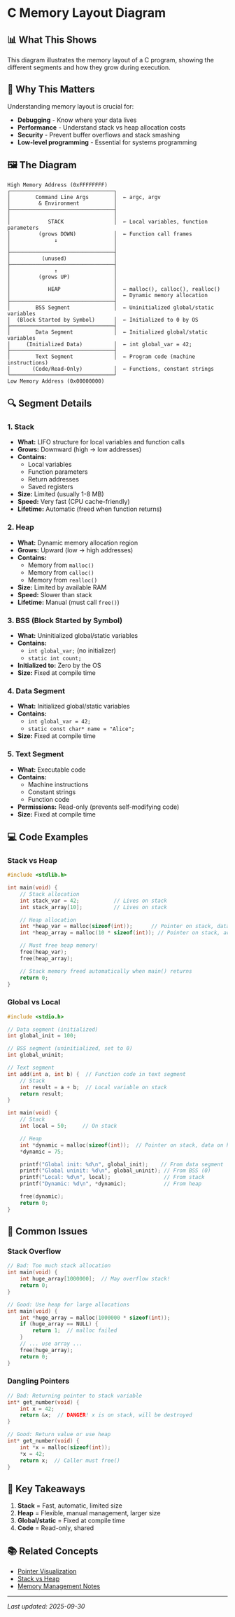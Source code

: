 # C Memory Layout Diagram

## 📊 What This Shows

This diagram illustrates the memory layout of a C program, showing the different segments and how they grow during execution.

## 🎯 Why This Matters

Understanding memory layout is crucial for:
- **Debugging** - Know where your data lives
- **Performance** - Understand stack vs heap allocation costs
- **Security** - Prevent buffer overflows and stack smashing
- **Low-level programming** - Essential for systems programming

## 🖼️ The Diagram

```
High Memory Address (0xFFFFFFFF)
┌─────────────────────────────────┐
│        Command Line Args        │  ← argc, argv
│         & Environment           │
├─────────────────────────────────┤
│                                 │
│            STACK                │  ← Local variables, function parameters
│         (grows DOWN)            │  ← Function call frames
│              ↓                  │
│                                 │
├─────────────────────────────────┤
│          (unused)               │
├─────────────────────────────────┤
│              ↑                  │
│         (grows UP)              │
│                                 │
│            HEAP                 │  ← malloc(), calloc(), realloc()
│                                 │  ← Dynamic memory allocation
├─────────────────────────────────┤
│        BSS Segment              │  ← Uninitialized global/static variables
│  (Block Started by Symbol)      │  ← Initialized to 0 by OS
├─────────────────────────────────┤
│        Data Segment             │  ← Initialized global/static variables
│     (Initialized Data)          │  ← int global_var = 42;
├─────────────────────────────────┤
│        Text Segment             │  ← Program code (machine instructions)
│       (Code/Read-Only)          │  ← Functions, constant strings
└─────────────────────────────────┘
Low Memory Address (0x00000000)
```

## 🔍 Segment Details

### 1. Stack
- **What:** LIFO structure for local variables and function calls
- **Grows:** Downward (high → low addresses)
- **Contains:**
  - Local variables
  - Function parameters
  - Return addresses
  - Saved registers
- **Size:** Limited (usually 1-8 MB)
- **Speed:** Very fast (CPU cache-friendly)
- **Lifetime:** Automatic (freed when function returns)

### 2. Heap
- **What:** Dynamic memory allocation region
- **Grows:** Upward (low → high addresses)
- **Contains:**
  - Memory from `malloc()`
  - Memory from `calloc()`
  - Memory from `realloc()`
- **Size:** Limited by available RAM
- **Speed:** Slower than stack
- **Lifetime:** Manual (must call `free()`)

### 3. BSS (Block Started by Symbol)
- **What:** Uninitialized global/static variables
- **Contains:**
  - `int global_var;` (no initializer)
  - `static int count;`
- **Initialized to:** Zero by the OS
- **Size:** Fixed at compile time

### 4. Data Segment
- **What:** Initialized global/static variables
- **Contains:**
  - `int global_var = 42;`
  - `static const char* name = "Alice";`
- **Size:** Fixed at compile time

### 5. Text Segment
- **What:** Executable code
- **Contains:**
  - Machine instructions
  - Constant strings
  - Function code
- **Permissions:** Read-only (prevents self-modifying code)
- **Size:** Fixed at compile time

## 💻 Code Examples

### Stack vs Heap

```c
#include <stdlib.h>

int main(void) {
    // Stack allocation
    int stack_var = 42;           // Lives on stack
    int stack_array[10];          // Lives on stack

    // Heap allocation
    int *heap_var = malloc(sizeof(int));      // Pointer on stack, data on heap
    int *heap_array = malloc(10 * sizeof(int)); // Pointer on stack, array on heap

    // Must free heap memory!
    free(heap_var);
    free(heap_array);

    // Stack memory freed automatically when main() returns
    return 0;
}
```

### Global vs Local

```c
#include <stdio.h>

// Data segment (initialized)
int global_init = 100;

// BSS segment (uninitialized, set to 0)
int global_uninit;

// Text segment
int add(int a, int b) {  // Function code in text segment
    // Stack
    int result = a + b;  // Local variable on stack
    return result;
}

int main(void) {
    // Stack
    int local = 50;     // On stack

    // Heap
    int *dynamic = malloc(sizeof(int));  // Pointer on stack, data on heap
    *dynamic = 75;

    printf("Global init: %d\n", global_init);    // From data segment
    printf("Global uninit: %d\n", global_uninit); // From BSS (0)
    printf("Local: %d\n", local);                 // From stack
    printf("Dynamic: %d\n", *dynamic);            // From heap

    free(dynamic);
    return 0;
}
```

## 🚨 Common Issues

### Stack Overflow
```c
// Bad: Too much stack allocation
int main(void) {
    int huge_array[1000000];  // May overflow stack!
    return 0;
}

// Good: Use heap for large allocations
int main(void) {
    int *huge_array = malloc(1000000 * sizeof(int));
    if (huge_array == NULL) {
        return 1;  // malloc failed
    }
    // ... use array ...
    free(huge_array);
    return 0;
}
```

### Dangling Pointers
```c
// Bad: Returning pointer to stack variable
int* get_number(void) {
    int x = 42;
    return &x;  // DANGER! x is on stack, will be destroyed
}

// Good: Return value or use heap
int* get_number(void) {
    int *x = malloc(sizeof(int));
    *x = 42;
    return x;  // Caller must free()
}
```

## 🎯 Key Takeaways

1. **Stack** = Fast, automatic, limited size
2. **Heap** = Flexible, manual management, larger size
3. **Global/static** = Fixed at compile time
4. **Code** = Read-only, shared

## 📚 Related Concepts

- [Pointer Visualization](./c-pointer-visualization.md)
- [Stack vs Heap](./c-stack-heap.md)
- [Memory Management Notes](../notes/c/memory-management.md)

---

*Last updated: 2025-09-30*
